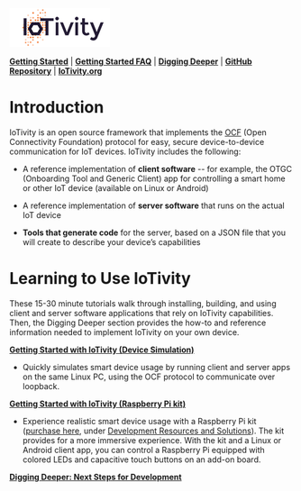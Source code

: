 ![IoTivity logo](/Images/IoTivity-logo.png)



[**Getting Started**](index.md)   |   [**Getting Started FAQ**](getting-started-faq.md)   |   [**Digging Deeper**](digging-deeper.md)   |   [**GitHub Repository**](https://github.com/iotivity/iotivity-lite)   |   [**IoTivity.org**](https://iotivity.org)



# Introduction



IoTivity is an open source framework that implements the [OCF](https://openconnectivity.org) (Open Connectivity Foundation) protocol for easy, secure device-to-device communication for IoT devices. IoTivity includes the following:



- A reference implementation of **client software** -- for example, the OTGC (Onboarding Tool and Generic Client) app for controlling a smart home or other IoT device (available on Linux or Android)

- A reference implementation of **server software** that runs on the actual IoT device

- **Tools that generate code** for the server, based on a JSON file that you will create to describe your device’s capabilities



# Learning to Use IoTivity



These 15-30 minute tutorials walk through installing, building, and using client and server software applications that rely on IoTivity capabilities. Then, the Digging Deeper section provides the how-to and reference information needed to implement IoTivity on your own device.



[**Getting Started with IoTivity (Device Simulation)**](gsg-sw.md)



- Quickly simulates smart device usage by running client and server apps on the same Linux PC, using the OCF protocol to communicate over loopback.



[**Getting Started with IoTivity (Raspberry Pi kit)**](gsg-kit.md)



- Experience realistic smart device usage with a Raspberry Pi kit ([purchase here](https://openconnectivity.org/developer/developer-kit), under <u>Development Resources and Solutions</u>). The kit provides for a more immersive experience. With the kit and a Linux or Android client app, you can control a Raspberry Pi equipped with colored LEDs and capacitive touch buttons on an add-on board.



[**Digging Deeper: Next Steps for Development**](digging-deeper.md)

